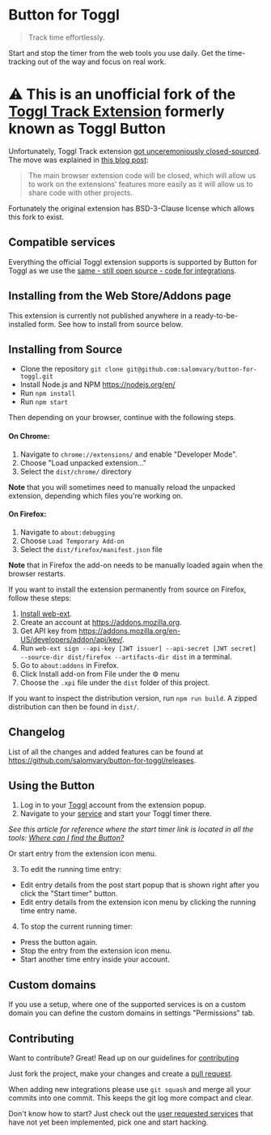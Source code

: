 # Button for Toggl <!--[![Build Status](https://travis-ci.org/toggl/toggl-button.svg?branch=master)](https://travis-ci.org/toggl/toggl-button) [![Chrome Extension](https://img.shields.io/chrome-web-store/v/oejgccbfbmkkpaidnkphaiaecficdnfn.svg?label=Chrome%20Extension)](https://chrome.google.com/webstore/detail/toggl-button-productivity/oejgccbfbmkkpaidnkphaiaecficdnfn) [![Firefox Add-on](https://img.shields.io/amo/v/toggl-button-time-tracker.svg?label=Firefox%20Add-on)](https://addons.mozilla.org/en-US/firefox/addon/toggl-button-time-tracker/)-->

> Track time effortlessly.

Start and stop the timer from the web tools you use daily. Get the time-tracking
out of the way and focus on real work.

# ⚠️ This is an unofficial fork of the [Toggl Track Extension](https://github.com/toggl/track-extension) formerly known as Toggl Button

Unfortunately, Toggl Track extension [got unceremoniously closed-sourced](https://github.com/toggl/track-extension/commit/f78590c447f30eaa3685d582a2ac888302bd8f41). The move was explained in [this blog post](https://toggl.com/blog/purposeful-open-source):

>  The main browser extension code will be closed, which will allow us to work on the extensions’ features more easily as it will allow us to share code with other projects.

Fortunately the original extension has BSD-3-Clause license which allows this fork to exist.

## Compatible services

Everything the official Toggl extension supports is supported by Button for Toggl as we use
the [same - still open source - code for integrations](https://github.com/toggl/track-extension).

## Installing from the Web Store/Addons page

This extension is currently not published anywhere in a ready-to-be-installed form. See how to install from source below.

## Installing from Source

- Clone the repository `git clone git@github.com:salomvary/button-for-toggl.git`
- Install Node.js and NPM https://nodejs.org/en/
- Run `npm install`
- Run `npm start`

Then depending on your browser, continue with the following steps.

#### On Chrome:

1.  Navigate to `chrome://extensions/` and enable "Developer Mode".
2.  Choose "Load unpacked extension..."
3.  Select the `dist/chrome/` directory

**Note** that you will sometimes need to manually reload the unpacked extension, depending which files you're working on.

#### On Firefox:

1. Navigate to `about:debugging`
2. Choose `Load Temporary Add-on`
3. Select the `dist/firefox/manifest.json` file

**Note** that in Firefox the add-on needs to be manually loaded again when the browser restarts.

If you want to install the extension permanently from source on Firefox, follow these steps:

1. [Install web-ext](https://extensionworkshop.com/documentation/develop/getting-started-with-web-ext/).
2. Create an account at https://addons.mozilla.org.
3. Get API key from https://addons.mozilla.org/en-US/developers/addon/api/key/.
4. Run `web-ext sign --api-key [JWT issuer] --api-secret [JWT secret] --source-dir dist/firefox --artifacts-dir dist` in a terminal.
5. Go to `about:addons` in Firefox.
6. Click Install add-on from File under the ⚙ menu
7. Choose the `.xpi` file under the `dist` folder of this project.

If you want to inspect the distribution version, run `npm run build`. A zipped distribution can then be found in `dist/`.

## Changelog

List of all the changes and added features can be found at https://github.com/salomvary/button-for-toggl/releases.

## Using the Button

1. Log in to your [Toggl] account from the extension popup.
2. Navigate to your [service](#compatible-services) and start your Toggl timer there.

_See this article for reference where the start timer link is located in all the tools: [Where can I find the Button?]_

Or start entry from the extension icon menu.

3. To edit the running time entry:
  - Edit entry details from the post start popup that is shown right after you click the "Start timer" button.
  - Edit entry details from the extension icon menu by clicking the running time entry name.

4. To stop the current running timer:
  - Press the button again.
  - Stop the entry from the extension icon menu.
  - Start another time entry inside your account.

## Custom domains

If you use a setup, where one of the supported services is on a custom domain you can define the custom domains in settings "Permissions" tab.

## Contributing

Want to contribute? Great! Read up on our
guidelines for [contributing](.github/CONTRIBUTING.md)

Just fork the project, make your changes and create a [pull request].

When adding new integrations please use `git squash` and merge all your commits into one commit. This keeps the git log more compact and clear.

Don't know how to start? Just check out the [user requested services] that have not yet been implemented, pick one and start hacking.

[Pull Request]: https://github.com/salomvary/button-for-toggl/pulls
[Toggl]: https://www.toggl.com/
[Where can I find the button?]: https://github.com/salomvary/button-for-toggl/wiki/Where-can-I-find-the-Button%3F
[user requested services]: https://github.com/salomvary/button-for-toggl/wiki/User-requested-buttons
